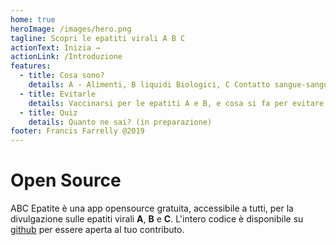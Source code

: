```yaml
---
home: true
heroImage: /images/hero.png
tagline: Scopri le epatiti virali A B C
actionText: Inizia →
actionLink: /Introduzione
features:
  - title: Cosa sono?
    details: A - Alimenti, B liquidi Biologici, C Contatto sangue-sangue. Scopri come si contraggono, e molto di più.
  - title: Evitarle
    details: Vaccinarsi per le epatiti A e B, e cosa si fa per evitare la C. Scopri perchè questo è importante.
  - title: Quiz
    details: Quanto ne sai? (in preparazione)
footer: Francis Farrelly @2019
---
```


# Open Source

ABC Epatite è una app opensource gratuita, accessibile a tutti, per la divulgazione sulle epatiti virali **A**, **B** e **C**.
L'intero codice è disponibile su [github](https://github.com/cnr-isc-ttt/abc-epatite) per essere aperta al tuo contributo.
